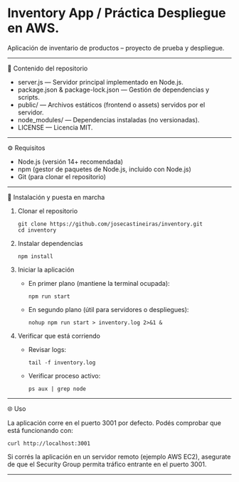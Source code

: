 # Inventory App / Práctica Despliegue en AWS. 

Aplicación de inventario de productos – proyecto de prueba y despliegue.

------------------------------------------------------------------------

📂 Contenido del repositorio

-   server.js — Servidor principal implementado en Node.js.
-   package.json & package-lock.json — Gestión de dependencias y
    scripts.
-   public/ — Archivos estáticos (frontend o assets) servidos por el
    servidor.
-   node_modules/ — Dependencias instaladas (no versionadas).
-   LICENSE — Licencia MIT.

------------------------------------------------------------------------

⚙️ Requisitos

-   Node.js (versión 14+ recomendada)
-   npm (gestor de paquetes de Node.js, incluido con Node.js)
-   Git (para clonar el repositorio)

------------------------------------------------------------------------

🚀 Instalación y puesta en marcha

1.  Clonar el repositorio

        git clone https://github.com/josecastineiras/inventory.git
        cd inventory

2.  Instalar dependencias

        npm install

3.  Iniciar la aplicación

    -   En primer plano (mantiene la terminal ocupada):

            npm run start

    -   En segundo plano (útil para servidores o despliegues):

            nohup npm run start > inventory.log 2>&1 &

4.  Verificar que está corriendo

    -   Revisar logs:

            tail -f inventory.log

    -   Verificar proceso activo:

            ps aux | grep node

------------------------------------------------------------------------

🌐 Uso

La aplicación corre en el puerto 3001 por defecto.
Podés comprobar que está funcionando con:

    curl http://localhost:3001

Si corrés la aplicación en un servidor remoto (ejemplo AWS EC2),
asegurate de que el Security Group permita tráfico entrante en el puerto
3001.

-----------------------------------------------------------------------

